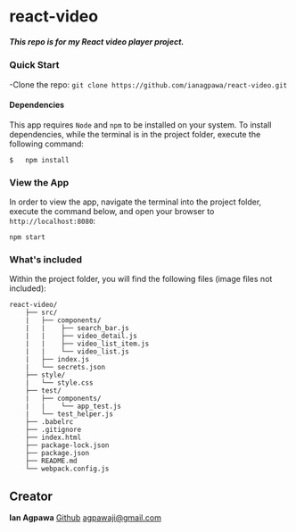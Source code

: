 # react-video
##### This repo is for my React video player project.    

### Quick Start
-Clone the repo: `git clone https://github.com/ianagpawa/react-video.git`


#### Dependencies
This app requires `Node` and `npm` to be installed on your system.  To install dependencies, while the terminal is in the project folder, execute the following command:
```
$   npm install
```

### View the App
In order to view the app, navigate the terminal into the project folder, execute the command below, and open your browser to `http://localhost:8080`:
```
npm start
```

### What's included
Within the project folder, you will find the following files (image files not included):

```
react-video/
    ├── src/
    |   ├── components/
    |   |    ├── search_bar.js
    |   |    ├── video_detail.js
    |   |    ├── video_list_item.js
    |   |    └── video_list.js
    |   ├── index.js
    |   └── secrets.json
    ├── style/
    |   └── style.css
    ├── test/
    |   ├── components/
    |   |    └── app_test.js
    |   └── test_helper.js
    ├── .babelrc
    ├── .gitignore
    ├── index.html
    ├── package-lock.json
    ├── package.json
    ├── README.md
    └── webpack.config.js
```

## Creator

**Ian Agpawa**
[Github](https://github.com/ianagpawa)
 agpawaji@gmail.com
